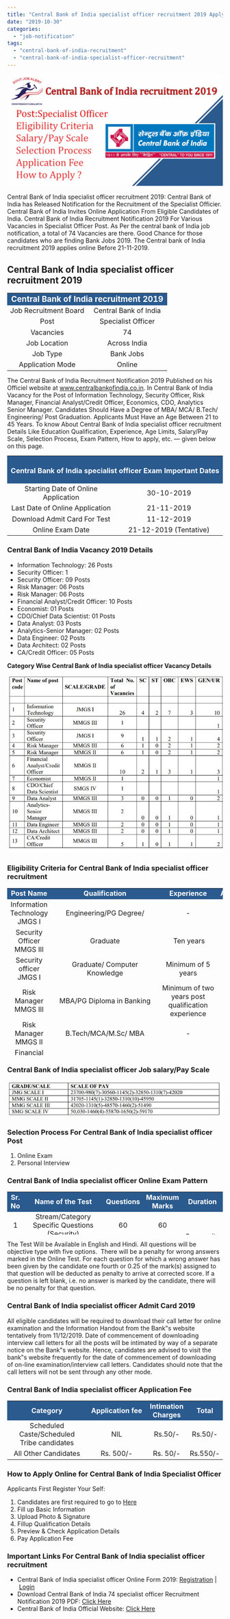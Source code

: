 ```yaml
---
title: "Central Bank of India specialist officer recruitment 2019 Apply Online 74 SO Vacancies"
date: "2019-10-30"
categories: 
  - "job-notification"
tags: 
  - "central-bank-of-india-recruitment"
  - "central-bank-of-india-specialist-officer-recruitment"
---
```


![Central Bank of India specialist officer recruitment 2019](images/Central-Bank-of-India-specialist-officer-recruitment-2019.jpg)

Central Bank of India specialist officer recruitment 2019: Central Bank of India has Released Notification for the Recruitment of the Specialist Officier. Central Bank of India Invites Online Application From Eligible Candidates of India. Central Bank of India Recruitment Notification 2019 For Various Vacancies in Specialist Officer Post. As Per the central bank of India job notification, a total of 74 Vacancies are there. Good Chance for those candidates who are finding Bank Jobs 2019. The Central bank of India recruitment 2019 applies online Before 21-11-2019.

## **Central Bank of India specialist officer recruitment 2019**

<table style="border-collapse: collapse; width: 100%;"><tbody><tr><td style="width: 100%; background-color: #2a5a8e; text-align: center;" colspan="2"><span style="color: #ffffff;"><strong><span style="font-size: 14pt;">Central Bank of India recruitment 2019</span></strong></span></td></tr><tr><td style="width: 50%; text-align: center;"><span style="font-size: 12pt;">Job Recruitment Board</span></td><td style="width: 50%; text-align: center;"><span style="font-size: 12pt;">Central Bank of India</span></td></tr><tr><td style="width: 50%; text-align: center;"><span style="font-size: 12pt;">Post</span></td><td style="width: 50%; text-align: center;"><span style="font-size: 12pt;">Specialist Officer</span></td></tr><tr><td style="width: 50%; text-align: center;"><span style="font-size: 12pt;">Vacancies</span></td><td style="width: 50%; text-align: center;"><span style="font-size: 12pt;">74</span></td></tr><tr><td style="width: 50%; text-align: center;"><span style="font-size: 12pt;">Job Location</span></td><td style="width: 50%; text-align: center;"><span style="font-size: 12pt;">Across India</span></td></tr><tr><td style="width: 50%; text-align: center;"><span style="font-size: 12pt;">Job Type</span></td><td style="width: 50%; text-align: center;"><span style="font-size: 12pt;">Bank Jobs</span></td></tr><tr><td style="width: 50%; text-align: center;"><span style="font-size: 12pt;">Application Mode</span></td><td style="width: 50%; text-align: center;"><span style="font-size: 12pt;">Online</span></td></tr></tbody></table>

The Central Bank of India Recruitment Notification 2019 Published on his Officiel website at www.centralbankofindia.co.in. In Central Bank of India Vacancy for the Post of Information Technology, Security Officer, Risk Manager, Financial Analyst/Credit Officer, Economics, CDO, Analytics Senior Manager. Candidates Should Have a Degree of MBA/ MCA/ B.Tech/ Engineering/ Post Graduation. Applicants Must Have an Age Between 21 to 45 Years. To know About Central Bank of India specialist officer recruitment Details Like Education Qualification, Experience, Age Limits, Salary/Pay Scale, Selection Process, Exam Pattern, How to apply, etc. — given below on this page.

<table style="border-collapse: collapse;"><tbody><tr><td style="width: 50%; background-color: #2a5a8e; text-align: center;" colspan="2"><h3><span style="color: #ffffff;"><strong>Central Bank of India specialist officer Exam Important Dates</strong></span></h3></td></tr><tr><td style="width: 50%; text-align: center;"><span style="font-size: 12pt;">Starting Date of Online Application</span></td><td style="width: 50%; text-align: center;"><span style="font-size: 12pt;">30-10-2019</span></td></tr><tr><td style="width: 50%; text-align: center;"><span style="font-size: 12pt;">Last Date of Online Application</span></td><td style="width: 50%; text-align: center;"><span style="font-size: 12pt;">21-11-2019</span></td></tr><tr><td style="width: 50%; text-align: center;"><span style="font-size: 12pt;">Download Admit Card For Test</span></td><td style="width: 50%; text-align: center;"><span style="font-size: 12pt;">11-12-2019</span></td></tr><tr><td style="width: 50%; text-align: center;"><span style="font-size: 12pt;">Online Exam Date</span></td><td style="width: 50%; text-align: center;"><span style="font-size: 12pt;">21-12-2019 (Tentative)</span></td></tr></tbody></table>

### **Central Bank of India Vacancy 2019 Details**

- Information Technology: 26 Posts
- Security Officer: 1
- Security Officer: 09 Posts
- Risk Manager: 06 Posts
- Risk Manager: 06 Posts
- Financial Analyst/Credit Officer: 10 Posts
- Economist: 01 Posts
- CDO/Chief Data Scientist: 01 Posts
- Data Analyst: 03 Posts
- Analytics-Senior Manager: 02 Posts
- Data Engineer: 02 Posts
- Data Architect: 02 Posts
- CA/Credit Officer: 05 Posts

**Category Wise Central Bank of India specialist officer Vacancy Details**

![Central Bank of India specialist officer Vacancy](images/Central-Bank-of-India-specialist-officer-Vacancy.jpg)

### **Eligibility Criteria for Central Bank of India specialist officer recruitment**

<table style="border-collapse: collapse; width: 100%; height: 391px;"><tbody><tr style="height: 20px;"><td style="width: 26.8722%; height: 20px; text-align: center; background-color: #2a5a8e;"><span style="font-size: 12pt; color: #ffffff;"><strong>Post Name</strong></span></td><td style="width: 34.141%; height: 20px; text-align: center; background-color: #2a5a8e;"><span style="font-size: 12pt; color: #ffffff;"><strong>Qualification</strong></span></td><td style="width: 25.2203%; height: 20px; text-align: center; background-color: #2a5a8e;"><span style="font-size: 12pt; color: #ffffff;"><strong>Experience</strong></span></td><td style="width: 13.7665%; height: 20px; text-align: center; background-color: #2a5a8e;"><span style="font-size: 12pt; color: #ffffff;"><strong>Age(Years)</strong></span></td></tr><tr style="height: 42px;"><td style="width: 26.8722%; height: 16px; text-align: center;"><span style="font-size: 12pt;">Information Technology </span><span style="font-size: 12pt;">JMGS I</span></td><td style="width: 34.141%; height: 16px; text-align: center;"><span style="font-size: 12pt;">Engineering/PG Degree/</span></td><td style="width: 25.2203%; height: 16px; text-align: center;"><span style="font-size: 12pt;">-</span></td><td style="width: 13.7665%; height: 16px; text-align: center;"><span style="font-size: 12pt;">21 to 28</span></td></tr><tr style="height: 42px;"><td style="width: 26.8722%; height: 10px; text-align: center;"><span style="font-size: 12pt;">Security Officer MMGS III</span></td><td style="width: 34.141%; height: 10px; text-align: center;"><span style="font-size: 12pt;">Graduate</span></td><td style="width: 25.2203%; height: 10px; text-align: center;"><span style="font-size: 12pt;">&nbsp;Ten years</span></td><td style="width: 13.7665%; height: 10px; text-align: center;"><span style="font-size: 12pt;">26 to 45</span></td></tr><tr style="height: 42px;"><td style="width: 26.8722%; height: 10px; text-align: center;"><span style="font-size: 12pt;">Security officer </span><span style="font-size: 12pt;">JMGS I</span></td><td style="width: 34.141%; height: 10px; text-align: center;"><span style="font-size: 12pt;">Graduate/ Computer Knowledge</span></td><td style="width: 25.2203%; height: 10px; text-align: center;"><span style="font-size: 12pt;">Minimum of 5 years</span></td><td style="width: 13.7665%; height: 10px; text-align: center;"><span style="font-size: 12pt;">26 to 45</span></td></tr><tr style="height: 42px;"><td style="width: 26.8722%; height: 10px; text-align: center;"><span style="font-size: 12pt;">Risk Manager MMGS III</span></td><td style="width: 34.141%; height: 10px; text-align: center;"><span style="font-size: 12pt;">MBA/PG Diploma in Banking</span></td><td style="width: 25.2203%; height: 10px; text-align: center;"><span style="font-size: 12pt;">Minimum of two years post qualification experience</span></td><td style="width: 13.7665%; height: 10px; text-align: center;"><span style="font-size: 12pt;">21 to 35</span></td></tr><tr style="height: 42px;"><td style="width: 26.8722%; height: 10px; text-align: center;"><span style="font-size: 12pt;">Risk Manager MMGS II</span></td><td style="width: 34.141%; height: 10px; text-align: center;"><span style="font-size: 12pt;">B.Tech/MCA/M.Sc/ MBA</span></td><td style="width: 25.2203%; height: 10px; text-align: center;"><span style="font-size: 12pt;">-</span></td><td style="width: 13.7665%; height: 10px; text-align: center;"><span style="font-size: 12pt;">21 to 30</span></td></tr><tr style="height: 42px;"><td style="width: 26.8722%; height: 10px; text-align: center;"><span style="font-size: 12pt;">Financial Analyst MMGS II</span></td><td style="width: 34.141%; height: 10px; text-align: center;"><span style="font-size: 12pt;">CA/MBA</span></td><td style="width: 25.2203%; height: 10px; text-align: center;"><span style="font-size: 12pt;">3 Years</span></td><td style="width: 13.7665%; height: 10px; text-align: center;"><span style="font-size: 12pt;">21 to 30</span></td></tr><tr style="height: 42px;"><td style="width: 26.8722%; height: 14px; text-align: center;"><span style="font-size: 12pt;">Economist MMGS II</span></td><td style="width: 34.141%; height: 14px; text-align: center;"><span style="font-size: 12pt;">PG Degree in Economist</span></td><td style="width: 25.2203%; height: 14px; text-align: center;"><span style="font-size: 12pt;">Three years of Experience</span></td><td style="width: 13.7665%; height: 14px; text-align: center;"><span style="font-size: 12pt;">21 to 30</span></td></tr><tr style="height: 42px;"><td style="width: 26.8722%; height: 24px; text-align: center;"><span style="font-size: 12pt;">CDO /Chief Data Scientist SMGS IV</span></td><td style="width: 34.141%; height: 24px; text-align: center;"><span style="font-size: 12pt;">Bachelor‟s degree in Engineering/Science/Advanced</span> <span style="font-size: 12pt;">degree</span></td><td style="width: 25.2203%; height: 24px; text-align: center;"><span style="font-size: 12pt;">8-10 Years</span></td><td style="width: 13.7665%; height: 24px; text-align: center;"><span style="font-size: 12pt;">28 to 35</span></td></tr><tr style="height: 64px;"><td style="width: 26.8722%; height: 64px; text-align: center;"><span style="font-size: 12pt;">Data Analyst MMGS III&nbsp;</span></td><td style="width: 34.141%; height: 64px; text-align: center;"><span style="font-size: 12pt;">Bachelor‟s degree in</span> <span style="font-size: 12pt;">Engineering/Science/Advanced</span> <span style="font-size: 12pt;">degree</span></td><td style="width: 25.2203%; height: 64px; text-align: center;"><span style="font-size: 12pt;">5 Years</span></td><td style="width: 13.7665%; height: 64px; text-align: center;"><span style="font-size: 12pt;">26 to 35</span></td></tr><tr style="height: 42px;"><td style="width: 26.8722%; height: 64px; text-align: center;"><span style="font-size: 12pt;">Analytics-Senior </span><span style="font-size: 12pt;">Manager MMGS III&nbsp;</span></td><td style="width: 34.141%; height: 64px; text-align: center;"><span style="font-size: 12pt;">Bachelor‟s degree in</span> <span style="font-size: 12pt;">Engineering/Science/Advanced</span> <span style="font-size: 12pt;">degree</span></td><td style="width: 25.2203%; height: 64px; text-align: center;"><span style="font-size: 12pt;">5 Years</span></td><td style="width: 13.7665%; height: 64px; text-align: center;"><span style="font-size: 12pt;">26 to 35</span></td></tr><tr style="height: 42px;"><td style="width: 26.8722%; height: 64px; text-align: center;"><span style="font-size: 12pt;">Data Engineer MMGS III&nbsp;</span></td><td style="width: 34.141%; height: 64px; text-align: center;"><span style="font-size: 12pt;">Bachelor‟s degree in</span> <span style="font-size: 12pt;">Engineering/Science/Advanced</span> <span style="font-size: 12pt;">degree</span></td><td style="width: 25.2203%; height: 64px; text-align: center;"><span style="font-size: 12pt;">5 Years</span></td><td style="width: 13.7665%; height: 64px; text-align: center;"><span style="font-size: 12pt;">26 to 35</span></td></tr><tr style="height: 42px;"><td style="width: 26.8722%; height: 42px; text-align: center;"><span style="font-size: 12pt;">Data Architect MMGS III&nbsp;</span></td><td style="width: 34.141%; height: 42px; text-align: center;"><span style="font-size: 12pt;">Bachelor‟s degree in</span> <span style="font-size: 12pt;">Engineering/Science/Advanced</span> <span style="font-size: 12pt;">degree</span></td><td style="width: 25.2203%; height: 42px; text-align: center;"><span style="font-size: 12pt;">5 Years</span></td><td style="width: 13.7665%; height: 42px; text-align: center;"><span style="font-size: 12pt;">26 to 35</span></td></tr><tr style="height: 42px;"><td style="width: 26.8722%; height: 33px; text-align: center;"><span style="font-size: 12pt;">Credit officers MMGS III&nbsp;</span></td><td style="width: 34.141%; height: 33px; text-align: center;"><span style="font-size: 12pt;">CA/CFA/ACMA/MBA</span></td><td style="width: 25.2203%; height: 33px; text-align: center;"><span style="font-size: 12pt;">CA/CFA/ACMA- 2 Years</span><div></div><span style="font-size: 12pt;">MBA- 4 Years</span></td><td style="width: 13.7665%; height: 33px; text-align: center;"><span style="font-size: 12pt;">26 to 35</span></td></tr></tbody></table>

### **Central Bank of India specialist officer Job salary/Pay Scale**

![Central Bank of India specialist officer Job salary Pay Scale](images/Central-Bank-of-India-specialist-officer-Job-salary-Pay-Scale.jpg)

### **Selection Process For Central Bank of India specialist officer Post**

1. Online Exam
2. Personal Interview

### **Central Bank of India specialist officer Online Exam Pattern**

<table style="border-collapse: collapse; width: 100%; height: 100px;"><tbody><tr style="height: 20px;"><td style="width: 8.10571%; text-align: center; height: 20px; background-color: #2a5a8e;"><span style="font-size: 12pt; color: #ffffff;"><strong>Sr. No</strong></span></td><td style="width: 47.3129%; text-align: center; height: 20px; background-color: #2a5a8e;"><span style="font-size: 12pt; color: #ffffff;"><strong>Name of the Test</strong></span></td><td style="width: 13.5022%; text-align: center; height: 20px; background-color: #2a5a8e;"><span style="font-size: 12pt; color: #ffffff;"><strong>Questions</strong></span></td><td style="width: 17.577%; text-align: center; height: 20px; background-color: #2a5a8e;"><span style="font-size: 12pt; color: #ffffff;"><strong>Maximum Marks</strong></span></td><td style="width: 13.5022%; text-align: center; height: 20px; background-color: #2a5a8e;"><span style="font-size: 12pt; color: #ffffff;"><strong>Duration</strong></span></td></tr><tr style="height: 20px;"><td style="width: 8.10571%; text-align: center; height: 20px;"><span style="font-size: 12pt;">1</span></td><td style="width: 47.3129%; text-align: center; height: 20px;"><span style="font-size: 12pt;">Stream/Category Specific Questions (Security)</span></td><td style="width: 13.5022%; text-align: center; height: 20px;"><span style="font-size: 12pt;">60</span></td><td style="width: 17.577%; text-align: center; height: 20px;"><span style="font-size: 12pt;">60</span></td><td style="width: 13.5022%; text-align: center; height: 60px;" rowspan="3"><span style="font-size: 12pt;">Composite time of 60 minutes</span></td></tr><tr style="height: 20px;"><td style="width: 8.10571%; text-align: center; height: 20px;"><span style="font-size: 12pt;">2</span></td><td style="width: 47.3129%; text-align: center; height: 20px;"><span style="font-size: 12pt;">Computer Knowledge</span></td><td style="width: 13.5022%; text-align: center; height: 20px;"><span style="font-size: 12pt;">20</span></td><td style="width: 17.577%; text-align: center; height: 20px;"><span style="font-size: 12pt;">20</span></td></tr><tr style="height: 20px;"><td style="width: 8.10571%; text-align: center; height: 20px;"><span style="font-size: 12pt;">3</span></td><td style="width: 47.3129%; text-align: center; height: 20px;"><span style="font-size: 12pt;">Banking, Present Economic Scenario &amp; General Awareness</span></td><td style="width: 13.5022%; text-align: center; height: 20px;"><span style="font-size: 12pt;">20</span></td><td style="width: 17.577%; text-align: center; height: 20px;"><span style="font-size: 12pt;">20</span></td></tr><tr style="height: 20px;"><td style="width: 55.4186%; text-align: center; height: 20px;" colspan="2"><span style="font-size: 12pt;">Total</span></td><td style="width: 13.5022%; text-align: center; height: 20px;"><span style="font-size: 12pt;">100</span></td><td style="width: 17.577%; text-align: center; height: 20px;"><span style="font-size: 12pt;">100</span></td><td style="width: 13.5022%; text-align: center; height: 20px;"></td></tr></tbody></table>

The Test Will be Available in English and Hindi. All questions will be objective type with five options.  There will be a penalty for wrong answers marked in the Online Test. For each question for which a wrong answer has been given by the candidate one fourth or 0.25 of the mark(s) assigned to that question will be deducted as penalty to arrive at corrected score. If a question is left blank, i.e. no answer is marked by the candidate, there will be no penalty for that question.

### **Central Bank of India specialist officer Admit Card 2019**

All eligible candidates will be required to download their call letter for online examination and the Information Handout from the Bank‟s website tentatively from 11/12/2019. Date of commencement of downloading interview call letters for all the posts will be intimated by way of a separate notice on the Bank‟s website. Hence, candidates are advised to visit the bank‟s website frequently for the date of commencement of downloading of on-line examination/interview call letters. Candidates should note that the call letters will not be sent through any other mode.

### **Central Bank of India specialist officer Application Fee**

<table style="border-collapse: collapse; width: 100%;"><tbody><tr><td style="width: 38.1058%; text-align: center; background-color: #2a5a8e;"><span style="color: #ffffff;"><strong><span style="font-size: 12pt;">Category</span></strong></span></td><td style="width: 28.9647%; text-align: center; background-color: #2a5a8e;"><span style="color: #ffffff;"><strong><span style="font-size: 12pt;">Application fee</span></strong></span></td><td style="width: 18.6124%; text-align: center; background-color: #2a5a8e;"><span style="color: #ffffff;"><strong><span style="font-size: 12pt;">Intimation Charges</span></strong></span></td><td style="width: 14.3171%; text-align: center; background-color: #2a5a8e;"><span style="color: #ffffff;"><strong><span style="font-size: 12pt;">Total</span></strong></span></td></tr><tr><td style="width: 38.1058%; text-align: center;"><span style="font-size: 12pt;">Scheduled Caste/Scheduled Tribe candidates</span></td><td style="width: 28.9647%; text-align: center;"><span style="font-size: 12pt;">NIL</span></td><td style="width: 18.6124%; text-align: center;"><span style="font-size: 12pt;">Rs.50/-</span></td><td style="width: 14.3171%; text-align: center;"><span style="font-size: 12pt;">Rs.50/-</span></td></tr><tr><td style="width: 38.1058%; text-align: center;"><span style="font-size: 12pt;">All Other Candidates</span></td><td style="width: 28.9647%; text-align: center;"><span style="font-size: 12pt;">Rs. 500/-</span></td><td style="width: 18.6124%; text-align: center;"><span style="font-size: 12pt;">Rs. 50/-</span></td><td style="width: 14.3171%; text-align: center;"><span style="font-size: 12pt;">Rs.550/-</span></td></tr></tbody></table>

### **How to Apply Online for Central Bank of India Specialist Officer**

Applicants First Register Your Self:

1. Candidates are first required to go to [Here](https://ibpsonline.ibps.in/cbiisvpoct19/basic_details.php)
2. Fill up Basic Information
3. Upload Photo & Signature
4. Fillup Qualification Details
5. Preview & Check Application Details
6. Pay Application Fee

### **Important Links For Central Bank of India specialist officer recruitment** 

- Central Bank of India specialist officer Online Form 2019: [Registration](https://ibpsonline.ibps.in/cbiisvpoct19/basic_details.php "Central Bank of India") | [Login](https://ibpsonline.ibps.in/cbiisvpoct19/ "Central Bank of India")
- Download Central Bank of India 74 specialist officer Recruitment Notification 2019 PDF: [Click Here](https://freegovtjobalert.in/wp-content/uploads/2019/10/Central-Bank-of-India-74-specialist-officer-Recruitment-Notification.pdf)
- Central Bank of India Official Website: [Click Here](https://www.centralbankofindia.co.in/)
